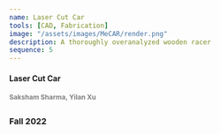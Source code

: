 ```yaml
---
name: Laser Cut Car
tools: [CAD, Fabrication]
image: "/assets/images/MeCAR/render.png"
description: A thoroughly overanalyzed wooden racer
sequence: 5
---
```

#### <b>Laser Cut Car<b>
<p style="font-size:12px; color:#808080;padding: 0 0 1em 0;">Saksham Sharma, Yilan Xu</p>
<p style="font-size:15px; padding: 0 0 1em 0;">Fall 2022</p>
